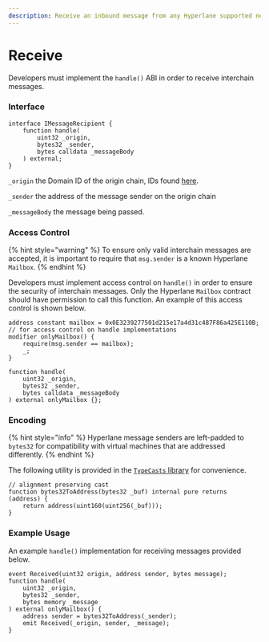 ```yaml
---
description: Receive an inbound message from any Hyperlane supported network.
---
```


# Receive

Developers must implement the `handle()` ABI in order to receive interchain messages.

### Interface

```solidity
interface IMessageRecipient {
    function handle(
        uint32 _origin,
        bytes32 _sender,
        bytes calldata _messageBody
    ) external;
}
```

`_origin` the Domain ID of the origin chain, IDs found [here](../domains.md#mainnet).

`_sender` the address of the message sender on the origin chain

`_messageBody` the message being passed.



### Access Control

{% hint style="warning" %}
To ensure only valid interchain messages are accepted, it is important to require that `msg.sender` is a known Hyperlane `Mailbox`.
{% endhint %}

Developers must implement access control on `handle()` in order to ensure the security of interchain messages. Only the Hyperlane `Mailbox` contract should have permission to call this function. An example of this access control is shown below.&#x20;

```solidity
address constant mailbox = 0x0E3239277501d215e17a4d31c487F86a425E110B;
// for access control on handle implementations
modifier onlyMailbox() {
    require(msg.sender == mailbox);
    _;    
}

function handle(
    uint32 _origin,
    bytes32 _sender,
    bytes calldata _messageBody
) external onlyMailbox {};
```

### Encoding

{% hint style="info" %}
Hyperlane message senders are left-padded to `bytes32` for compatibility with virtual machines that are addressed differently.&#x20;
{% endhint %}

The following utility is provided in the [`TypeCasts` library](https://github.com/hyperlane-xyz/hyperlane-monorepo/blob/main/solidity/contracts/libs/TypeCasts.sol) for convenience.

```solidity
// alignment preserving cast
function bytes32ToAddress(bytes32 _buf) internal pure returns (address) {
    return address(uint160(uint256(_buf)));
}
```

### Example Usage

An example `handle()` implementation for receiving messages provided below.

```solidity
event Received(uint32 origin, address sender, bytes message);
function handle(
    uint32 _origin,
    bytes32 _sender,
    bytes memory _message
) external onlyMailbox() {
    address sender = bytes32ToAddress(_sender);
    emit Received(_origin, sender, _message);
}
```
